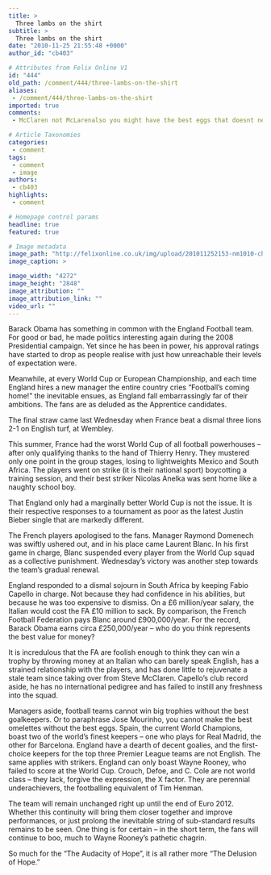 ```yaml
---
title: >
  Three lambs on the shirt
subtitle: >
  Three lambs on the shirt
date: "2010-11-25 21:55:48 +0000"
author_id: "cb403"

# Attributes from Felix Online V1
id: "444"
old_path: /comment/444/three-lambs-on-the-shirt
aliases:
 - /comment/444/three-lambs-on-the-shirt
imported: true
comments:
 - McClaren not McLarenalso you might have the best eggs that doesnt necessarily mean youre gonna have a great ommelette in fact you might even lose 50 to barcelonahellofine Dsquared2 shirtshellofine Dsquared2 shirts

# Article Taxonomies
categories:
 - comment
tags:
 - comment
 - image
authors:
 - cb403
highlights:
 - comment

# Homepage control params
headline: true
featured: true

# Image metadata
image_path: "http://felixonline.co.uk/img/upload/201011252153-nm1010-charles.jpg"
image_caption: >

image_width: "4272"
image_height: "2848"
image_attribution: ""
image_attribution_link: ""
video_url: ""
---
```


Barack Obama has something in common with the England Football team. For good or bad, he made politics interesting again during the 2008 Presidential campaign. Yet since he has been in power, his approval ratings have started to drop as people realise with just how unreachable their levels of expectation were.

Meanwhile, at every World Cup or European Championship, and each time England hires a new manager the entire country cries “Football’s coming home!” the inevitable ensues, as England fall embarrassingly far of their ambitions. The fans are as deluded as the Apprentice candidates.

The final straw came last Wednesday when France beat a dismal three lions 2-1 on English turf, at Wembley.

This summer, France had the worst World Cup of all football powerhouses – after only qualifying thanks to the hand of Thierry Henry. They mustered only one point in the group stages, losing to lightweights Mexico and South Africa. The players went on strike (it is their national sport) boycotting a training session, and their best striker Nicolas Anelka was sent home like a naughty school boy.

That England only had a marginally better World Cup is not the issue. It is their respective responses to a tournament as poor as the latest Justin Bieber single that are markedly different.

The French players apologised to the fans. Manager Raymond Domenech was swiftly ushered out, and in his place came Laurent Blanc. In his first game in charge, Blanc suspended every player from the World Cup squad as a collective punishment. Wednesday’s victory was another step towards the team’s gradual renewal.

England responded to a dismal sojourn in South Africa by keeping Fabio Capello in charge. Not because they had confidence in his abilities, but because he was too expensive to dismiss. On a £6 million/year salary, the Italian would cost the FA £10 million to sack. By comparison, the French Football Federation pays Blanc around £900,000/year. For the record, Barack Obama earns circa £250,000/year – who do you think represents the best value for money?

It is incredulous that the FA are foolish enough to think they can win a trophy by throwing money at an Italian who can barely speak English, has a strained relationship with the players, and has done little to rejuvenate a stale team since taking over from Steve McClaren. Capello’s club record aside, he has no international pedigree and has failed to instill any freshness into the squad.

Managers aside, football teams cannot win big trophies without the best goalkeepers. Or to paraphrase Jose Mourinho, you cannot make the best omelettes without the best eggs. Spain, the current World Champions, boast two of the world’s finest keepers – one who plays for Real Madrid, the other for Barcelona. England have a dearth of decent goalies, and the first-choice keepers for the top three Premier League teams are not English. The same applies with strikers. England can only boast Wayne Rooney, who failed to score at the World Cup. Crouch, Defoe, and C. Cole are not world class – they lack, forgive the expression, the X factor. They are perennial underachievers, the footballing equivalent of Tim Henman.

The team will remain unchanged right up until the end of Euro 2012. Whether this continuity will bring them closer together and improve performances, or just prolong the inevitable string of sub-standard results remains to be seen. One thing is for certain – in the short term, the fans will continue to boo, much to Wayne Rooney’s pathetic chagrin.

So much for the “The Audacity of Hope”, it is all rather more “The Delusion of Hope.”
